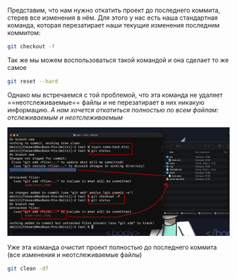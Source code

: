 
Представим, что нам нужно откатить проект до последнего коммита, стерев все изменения в нём. Для этого у нас есть наша стандартная команда, которая перезатирает наши текущие изменения последним коммитом:

```bash
git checkout -f
```

Так же мы можем воспользоваться такой командой и она сделает то же самое 

```bash
git reset --hard
```

Однако мы встречаемся с той проблемой, что эта команда не удаляет ==неотслеживаемые== файлы и не перезатирает в них никакую информацию.
*А нам хочется откатиться полностью по всем файлам: отслеживаемым и неотслеживаемым*

![](_png/Pasted%20image%2020221031184936.png)

Уже эта команда очистит проект полностью до последнего коммита (все изменения и неотслеживаемые файлы)

```bash
git clean -df
```